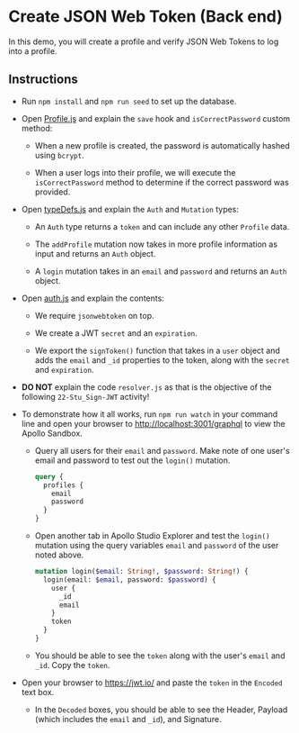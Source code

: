 # Create JSON Web Token (Back end)

In this demo, you will create a profile and verify JSON Web Tokens to log into a profile.

## Instructions

* Run `npm install` and `npm run seed` to set up the database.

* Open [Profile.js](models/Profile.js) and explain the `save` hook and `isCorrectPassword` custom method:

  * When a new profile is created, the password is automatically hashed using `bcrypt`.

  * When a user logs into their profile, we will execute the `isCorrectPassword` method to determine if the correct password was provided.

* Open [typeDefs.js](schemas/typeDefs.js) and explain the `Auth` and `Mutation` types:

  * An `Auth` type returns a `token` and can include any other `Profile` data.

  * The `addProfile` mutation now takes in more profile information as input and returns an `Auth` object.

  * A `login` mutation takes in an `email` and `password` and returns an `Auth` object.

* Open [auth.js](utils/auth.js) and explain the contents:

  * We require `jsonwebtoken` on top.

  * We create a JWT `secret` and an `expiration`.

  * We export the `signToken()` function that takes in a `user` object and adds the `email` and `_id` properties to the token, along with the `secret` and `expiration`.

* **DO NOT** explain the code `resolver.js` as that is the objective of the following `22-Stu_Sign-JWT` activity!

* To demonstrate how it all works, run `npm run watch` in your command line and open your browser to <http://localhost:3001/graphql> to view the Apollo Sandbox.

  * Query all users for their `email` and `password`. Make note of one user's email and password to test out the `login()` mutation.

    ```graphql
    query {
      profiles {
        email
        password
      }
    }
    ```

  * Open another tab in Apollo Studio Explorer and test the `login()` mutation using the query variables `email` and `password` of the user noted above.

    ```graphql
    mutation login($email: String!, $password: String!) {
      login(email: $email, password: $password) {
        user {
          _id
          email
        }
        token
      } 
    }
    ```

  * You should be able to see the `token` along with the user's `email` and `_id`. Copy the `token`.

* Open your browser to <https://jwt.io/> and paste the `token` in the `Encoded` text box.

  * In the `Decoded` boxes, you should be able to see the Header, Payload (which includes the `email` and `_id`), and Signature.
